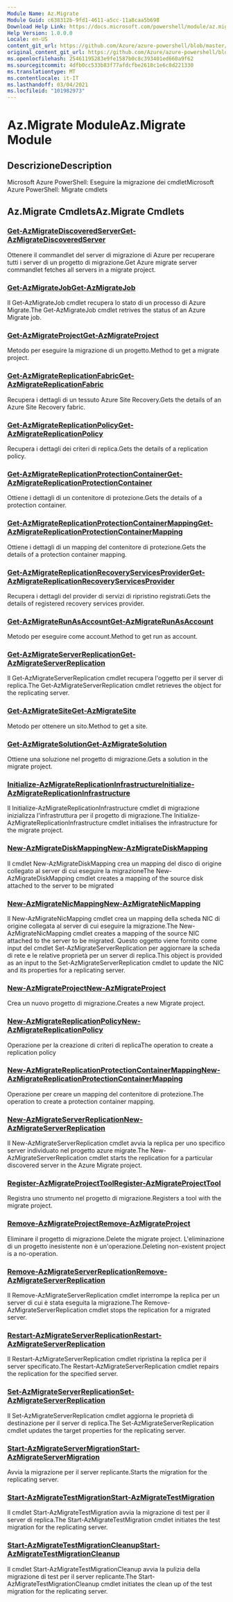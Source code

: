 ```yaml
---
Module Name: Az.Migrate
Module Guid: c638312b-9fd1-4611-a5cc-11a8caa5b698
Download Help Link: https://docs.microsoft.com/powershell/module/az.migrate
Help Version: 1.0.0.0
Locale: en-US
content_git_url: https://github.com/Azure/azure-powershell/blob/master/src/Migrate/help/Az.Migrate.md
original_content_git_url: https://github.com/Azure/azure-powershell/blob/master/src/Migrate/help/Az.Migrate.md
ms.openlocfilehash: 25461195283e9fe1587b0c8c393401ed660a9f62
ms.sourcegitcommit: 4dfb0cc533b83f77afdcfbe2618c1e6c8d221330
ms.translationtype: MT
ms.contentlocale: it-IT
ms.lasthandoff: 03/04/2021
ms.locfileid: "101982973"
---
```

# <span data-ttu-id="e6b68-101">Az.Migrate Module</span><span class="sxs-lookup"><span data-stu-id="e6b68-101">Az.Migrate Module</span></span>
## <span data-ttu-id="e6b68-102">Descrizione</span><span class="sxs-lookup"><span data-stu-id="e6b68-102">Description</span></span>
<span data-ttu-id="e6b68-103">Microsoft Azure PowerShell: Eseguire la migrazione dei cmdlet</span><span class="sxs-lookup"><span data-stu-id="e6b68-103">Microsoft Azure PowerShell: Migrate cmdlets</span></span>

## <span data-ttu-id="e6b68-104">Az.Migrate Cmdlets</span><span class="sxs-lookup"><span data-stu-id="e6b68-104">Az.Migrate Cmdlets</span></span>
### [<span data-ttu-id="e6b68-105">Get-AzMigrateDiscoveredServer</span><span class="sxs-lookup"><span data-stu-id="e6b68-105">Get-AzMigrateDiscoveredServer</span></span>](Get-AzMigrateDiscoveredServer.md)
<span data-ttu-id="e6b68-106">Ottenere il commandlet del server di migrazione di Azure per recuperare tutti i server di un progetto di migrazione.</span><span class="sxs-lookup"><span data-stu-id="e6b68-106">Get Azure migrate server commandlet fetches all servers in a migrate project.</span></span>

### [<span data-ttu-id="e6b68-107">Get-AzMigrateJob</span><span class="sxs-lookup"><span data-stu-id="e6b68-107">Get-AzMigrateJob</span></span>](Get-AzMigrateJob.md)
<span data-ttu-id="e6b68-108">Il Get-AzMigrateJob cmdlet recupera lo stato di un processo di Azure Migrate.</span><span class="sxs-lookup"><span data-stu-id="e6b68-108">The Get-AzMigrateJob cmdlet retrives the status of an Azure Migrate job.</span></span>

### [<span data-ttu-id="e6b68-109">Get-AzMigrateProject</span><span class="sxs-lookup"><span data-stu-id="e6b68-109">Get-AzMigrateProject</span></span>](Get-AzMigrateProject.md)
<span data-ttu-id="e6b68-110">Metodo per eseguire la migrazione di un progetto.</span><span class="sxs-lookup"><span data-stu-id="e6b68-110">Method to get a migrate project.</span></span>

### [<span data-ttu-id="e6b68-111">Get-AzMigrateReplicationFabric</span><span class="sxs-lookup"><span data-stu-id="e6b68-111">Get-AzMigrateReplicationFabric</span></span>](Get-AzMigrateReplicationFabric.md)
<span data-ttu-id="e6b68-112">Recupera i dettagli di un tessuto Azure Site Recovery.</span><span class="sxs-lookup"><span data-stu-id="e6b68-112">Gets the details of an Azure Site Recovery fabric.</span></span>

### [<span data-ttu-id="e6b68-113">Get-AzMigrateReplicationPolicy</span><span class="sxs-lookup"><span data-stu-id="e6b68-113">Get-AzMigrateReplicationPolicy</span></span>](Get-AzMigrateReplicationPolicy.md)
<span data-ttu-id="e6b68-114">Recupera i dettagli dei criteri di replica.</span><span class="sxs-lookup"><span data-stu-id="e6b68-114">Gets the details of a replication policy.</span></span>

### [<span data-ttu-id="e6b68-115">Get-AzMigrateReplicationProtectionContainer</span><span class="sxs-lookup"><span data-stu-id="e6b68-115">Get-AzMigrateReplicationProtectionContainer</span></span>](Get-AzMigrateReplicationProtectionContainer.md)
<span data-ttu-id="e6b68-116">Ottiene i dettagli di un contenitore di protezione.</span><span class="sxs-lookup"><span data-stu-id="e6b68-116">Gets the details of a protection container.</span></span>

### [<span data-ttu-id="e6b68-117">Get-AzMigrateReplicationProtectionContainerMapping</span><span class="sxs-lookup"><span data-stu-id="e6b68-117">Get-AzMigrateReplicationProtectionContainerMapping</span></span>](Get-AzMigrateReplicationProtectionContainerMapping.md)
<span data-ttu-id="e6b68-118">Ottiene i dettagli di un mapping del contenitore di protezione.</span><span class="sxs-lookup"><span data-stu-id="e6b68-118">Gets the details of a protection container mapping.</span></span>

### [<span data-ttu-id="e6b68-119">Get-AzMigrateReplicationRecoveryServicesProvider</span><span class="sxs-lookup"><span data-stu-id="e6b68-119">Get-AzMigrateReplicationRecoveryServicesProvider</span></span>](Get-AzMigrateReplicationRecoveryServicesProvider.md)
<span data-ttu-id="e6b68-120">Recupera i dettagli del provider di servizi di ripristino registrati.</span><span class="sxs-lookup"><span data-stu-id="e6b68-120">Gets the details of registered recovery services provider.</span></span>

### [<span data-ttu-id="e6b68-121">Get-AzMigrateRunAsAccount</span><span class="sxs-lookup"><span data-stu-id="e6b68-121">Get-AzMigrateRunAsAccount</span></span>](Get-AzMigrateRunAsAccount.md)
<span data-ttu-id="e6b68-122">Metodo per eseguire come account.</span><span class="sxs-lookup"><span data-stu-id="e6b68-122">Method to get run as account.</span></span>

### [<span data-ttu-id="e6b68-123">Get-AzMigrateServerReplication</span><span class="sxs-lookup"><span data-stu-id="e6b68-123">Get-AzMigrateServerReplication</span></span>](Get-AzMigrateServerReplication.md)
<span data-ttu-id="e6b68-124">Il Get-AzMigrateServerReplication cmdlet recupera l'oggetto per il server di replica.</span><span class="sxs-lookup"><span data-stu-id="e6b68-124">The Get-AzMigrateServerReplication cmdlet retrieves the object for the replicating server.</span></span>

### [<span data-ttu-id="e6b68-125">Get-AzMigrateSite</span><span class="sxs-lookup"><span data-stu-id="e6b68-125">Get-AzMigrateSite</span></span>](Get-AzMigrateSite.md)
<span data-ttu-id="e6b68-126">Metodo per ottenere un sito.</span><span class="sxs-lookup"><span data-stu-id="e6b68-126">Method to get a site.</span></span>

### [<span data-ttu-id="e6b68-127">Get-AzMigrateSolution</span><span class="sxs-lookup"><span data-stu-id="e6b68-127">Get-AzMigrateSolution</span></span>](Get-AzMigrateSolution.md)
<span data-ttu-id="e6b68-128">Ottiene una soluzione nel progetto di migrazione.</span><span class="sxs-lookup"><span data-stu-id="e6b68-128">Gets a solution in the migrate project.</span></span>

### [<span data-ttu-id="e6b68-129">Initialize-AzMigrateReplicationInfrastructure</span><span class="sxs-lookup"><span data-stu-id="e6b68-129">Initialize-AzMigrateReplicationInfrastructure</span></span>](Initialize-AzMigrateReplicationInfrastructure.md)
<span data-ttu-id="e6b68-130">Il Initialize-AzMigrateReplicationInfrastructure cmdlet di migrazione inizializza l'infrastruttura per il progetto di migrazione.</span><span class="sxs-lookup"><span data-stu-id="e6b68-130">The Initialize-AzMigrateReplicationInfrastructure cmdlet initialises the infrastructure for the migrate project.</span></span>

### [<span data-ttu-id="e6b68-131">New-AzMigrateDiskMapping</span><span class="sxs-lookup"><span data-stu-id="e6b68-131">New-AzMigrateDiskMapping</span></span>](New-AzMigrateDiskMapping.md)
<span data-ttu-id="e6b68-132">Il cmdlet New-AzMigrateDiskMapping crea un mapping del disco di origine collegato al server di cui eseguire la migrazione</span><span class="sxs-lookup"><span data-stu-id="e6b68-132">The New-AzMigrateDiskMapping cmdlet creates a mapping of the source disk attached to the server to be migrated</span></span>

### [<span data-ttu-id="e6b68-133">New-AzMigrateNicMapping</span><span class="sxs-lookup"><span data-stu-id="e6b68-133">New-AzMigrateNicMapping</span></span>](New-AzMigrateNicMapping.md)
<span data-ttu-id="e6b68-134">Il New-AzMigrateNicMapping cmdlet crea un mapping della scheda NIC di origine collegata al server di cui eseguire la migrazione.</span><span class="sxs-lookup"><span data-stu-id="e6b68-134">The New-AzMigrateNicMapping cmdlet creates a mapping of the source NIC attached to the server to be migrated.</span></span>
<span data-ttu-id="e6b68-135">Questo oggetto viene fornito come input del cmdlet Set-AzMigrateServerReplication per aggiornare la scheda di rete e le relative proprietà per un server di replica.</span><span class="sxs-lookup"><span data-stu-id="e6b68-135">This object is provided as an input to the Set-AzMigrateServerReplication cmdlet to update the NIC and its properties for a replicating server.</span></span>

### [<span data-ttu-id="e6b68-136">New-AzMigrateProject</span><span class="sxs-lookup"><span data-stu-id="e6b68-136">New-AzMigrateProject</span></span>](New-AzMigrateProject.md)
<span data-ttu-id="e6b68-137">Crea un nuovo progetto di migrazione.</span><span class="sxs-lookup"><span data-stu-id="e6b68-137">Creates a new Migrate project.</span></span>

### [<span data-ttu-id="e6b68-138">New-AzMigrateReplicationPolicy</span><span class="sxs-lookup"><span data-stu-id="e6b68-138">New-AzMigrateReplicationPolicy</span></span>](New-AzMigrateReplicationPolicy.md)
<span data-ttu-id="e6b68-139">Operazione per la creazione di criteri di replica</span><span class="sxs-lookup"><span data-stu-id="e6b68-139">The operation to create a replication policy</span></span>

### [<span data-ttu-id="e6b68-140">New-AzMigrateReplicationProtectionContainerMapping</span><span class="sxs-lookup"><span data-stu-id="e6b68-140">New-AzMigrateReplicationProtectionContainerMapping</span></span>](New-AzMigrateReplicationProtectionContainerMapping.md)
<span data-ttu-id="e6b68-141">Operazione per creare un mapping del contenitore di protezione.</span><span class="sxs-lookup"><span data-stu-id="e6b68-141">The operation to create a protection container mapping.</span></span>

### [<span data-ttu-id="e6b68-142">New-AzMigrateServerReplication</span><span class="sxs-lookup"><span data-stu-id="e6b68-142">New-AzMigrateServerReplication</span></span>](New-AzMigrateServerReplication.md)
<span data-ttu-id="e6b68-143">Il New-AzMigrateServerReplication cmdlet avvia la replica per uno specifico server individuato nel progetto azure migrate.</span><span class="sxs-lookup"><span data-stu-id="e6b68-143">The New-AzMigrateServerReplication cmdlet starts the replication for a particular discovered server in the Azure Migrate project.</span></span>

### [<span data-ttu-id="e6b68-144">Register-AzMigrateProjectTool</span><span class="sxs-lookup"><span data-stu-id="e6b68-144">Register-AzMigrateProjectTool</span></span>](Register-AzMigrateProjectTool.md)
<span data-ttu-id="e6b68-145">Registra uno strumento nel progetto di migrazione.</span><span class="sxs-lookup"><span data-stu-id="e6b68-145">Registers a tool with the migrate project.</span></span>

### [<span data-ttu-id="e6b68-146">Remove-AzMigrateProject</span><span class="sxs-lookup"><span data-stu-id="e6b68-146">Remove-AzMigrateProject</span></span>](Remove-AzMigrateProject.md)
<span data-ttu-id="e6b68-147">Eliminare il progetto di migrazione.</span><span class="sxs-lookup"><span data-stu-id="e6b68-147">Delete the migrate project.</span></span>
<span data-ttu-id="e6b68-148">L'eliminazione di un progetto inesistente non è un'operazione.</span><span class="sxs-lookup"><span data-stu-id="e6b68-148">Deleting non-existent project is a no-operation.</span></span>

### [<span data-ttu-id="e6b68-149">Remove-AzMigrateServerReplication</span><span class="sxs-lookup"><span data-stu-id="e6b68-149">Remove-AzMigrateServerReplication</span></span>](Remove-AzMigrateServerReplication.md)
<span data-ttu-id="e6b68-150">Il Remove-AzMigrateServerReplication cmdlet interrompe la replica per un server di cui è stata eseguita la migrazione.</span><span class="sxs-lookup"><span data-stu-id="e6b68-150">The Remove-AzMigrateServerReplication cmdlet stops the replication for a migrated server.</span></span>

### [<span data-ttu-id="e6b68-151">Restart-AzMigrateServerReplication</span><span class="sxs-lookup"><span data-stu-id="e6b68-151">Restart-AzMigrateServerReplication</span></span>](Restart-AzMigrateServerReplication.md)
<span data-ttu-id="e6b68-152">Il Restart-AzMigrateServerReplication cmdlet ripristina la replica per il server specificato.</span><span class="sxs-lookup"><span data-stu-id="e6b68-152">The Restart-AzMigrateServerReplication cmdlet repairs the replication for the specified server.</span></span>

### [<span data-ttu-id="e6b68-153">Set-AzMigrateServerReplication</span><span class="sxs-lookup"><span data-stu-id="e6b68-153">Set-AzMigrateServerReplication</span></span>](Set-AzMigrateServerReplication.md)
<span data-ttu-id="e6b68-154">Il Set-AzMigrateServerReplication cmdlet aggiorna le proprietà di destinazione per il server di replica.</span><span class="sxs-lookup"><span data-stu-id="e6b68-154">The Set-AzMigrateServerReplication cmdlet updates the target properties for the replicating server.</span></span>

### [<span data-ttu-id="e6b68-155">Start-AzMigrateServerMigration</span><span class="sxs-lookup"><span data-stu-id="e6b68-155">Start-AzMigrateServerMigration</span></span>](Start-AzMigrateServerMigration.md)
<span data-ttu-id="e6b68-156">Avvia la migrazione per il server replicante.</span><span class="sxs-lookup"><span data-stu-id="e6b68-156">Starts the migration for the replicating server.</span></span>

### [<span data-ttu-id="e6b68-157">Start-AzMigrateTestMigration</span><span class="sxs-lookup"><span data-stu-id="e6b68-157">Start-AzMigrateTestMigration</span></span>](Start-AzMigrateTestMigration.md)
<span data-ttu-id="e6b68-158">Il cmdlet Start-AzMigrateTestMigration avvia la migrazione di test per il server di replica.</span><span class="sxs-lookup"><span data-stu-id="e6b68-158">The Start-AzMigrateTestMigration cmdlet initiates the test migration for the replicating server.</span></span>

### [<span data-ttu-id="e6b68-159">Start-AzMigrateTestMigrationCleanup</span><span class="sxs-lookup"><span data-stu-id="e6b68-159">Start-AzMigrateTestMigrationCleanup</span></span>](Start-AzMigrateTestMigrationCleanup.md)
<span data-ttu-id="e6b68-160">Il cmdlet Start-AzMigrateTestMigrationCleanup avvia la pulizia della migrazione di test per il server replicante.</span><span class="sxs-lookup"><span data-stu-id="e6b68-160">The Start-AzMigrateTestMigrationCleanup cmdlet initiates the clean up of the test migration for the replicating server.</span></span>

